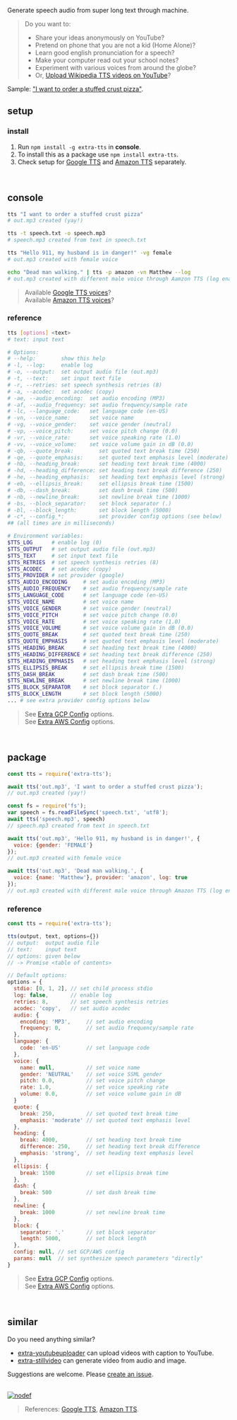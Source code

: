 Generate speech audio from super long text through machine.
> Do you want to:
> - Share your ideas anonymously on YouTube?
> - Pretend on phone that you are not a kid (Home Alone)?
> - Learn good english pronunciation for a speech?
> - Make your computer read out your school notes?
> - Experiment with various voices from around the globe?
> - Or, [Upload Wikipedia TTS videos on YouTube]?

Sample: ["I want to order a stuffed crust pizza"](https://clyp.it/kje2yfdk).
<br>


## setup

### install

1. Run `npm install -g extra-tts` in **console**.
2. To install this as a package use `npm install extra-tts`.
3. Check setup for [Google TTS] and [Amazon TTS] separately.
<br>


## console

```bash
tts "I want to order a stuffed crust pizza"
# out.mp3 created (yay!)

tts -t speech.txt -o speech.mp3
# speech.mp3 created from text in speech.txt

tts "Hello 911, my husband is in danger!" -vg female
# out.mp3 created with female voice

echo "Dead man walking." | tts -p amazon -vn Matthew --log
# out.mp3 created with different male voice through Aamzon TTS (log enabled)
```
> Available [Google TTS voices]?<br>
> Available [Amazon TTS voices]?


### reference

```bash
tts [options] <text>
# text: input text

# Options:
# --help:        show this help
# -l, --log:     enable log
# -o, --output:  set output audio file (out.mp3)
# -t, --text:    set input text file
# -r, --retries: set speech synthesis retries (8)
# -a, --acodec:  set acodec (copy)
# -ae, --audio_encoding:  set audio encoding (MP3)
# -af, --audio_frequency: set audio frequency/sample rate
# -lc, --language_code:   set language code (en-US)
# -vn, --voice_name:      set voice name
# -vg, --voice_gender:    set voice gender (neutral)
# -vp, --voice_pitch:     set voice pitch change (0.0)
# -vr, --voice_rate:      set voice speaking rate (1.0)
# -vv, --voice_volume:    set voice volume gain in dB (0.0)
# -qb, --quote_break:        set quoted text break time (250)
# -qe, --quote_emphasis:     set quoted text emphasis level (moderate)
# -hb, --heading_break:      set heading text break time (4000)
# -hd, --heading_difference: set heading text break difference (250)
# -he, --heading_emphasis:   set heading text emphasis level (strong)
# -eb, --ellipsis_break:     set ellipsis break time (1500)
# -db, --dash_break:         set dash break time (500)
# -nb, --newline_break:      set newline break time (1000)
# -bs, --block_separator:    set block separator (.)
# -bl, --block_length:       set block length (5000)
# -c*, --config_*:           set provider config options (see below)
## (all times are in milliseconds)

# Environment variables:
$TTS_LOG      # enable log (0)
$TTS_OUTPUT   # set output audio file (out.mp3)
$TTS_TEXT     # set input text file
$TTS_RETRIES  # set speech synthesis retries (8)
$TTS_ACODEC   # set acodec (copy)
$TTS_PROVIDER # set provider (google)
$TTS_AUDIO_ENCODING     # set audio encoding (MP3)
$TTS_AUDIO_FREQUENCY    # set audio frequency/sample rate
$TTS_LANGUAGE_CODE      # set language code (en-US)
$TTS_VOICE_NAME         # set voice name
$TTS_VOICE_GENDER       # set voice gender (neutral)
$TTS_VOICE_PITCH        # set voice pitch change (0.0)
$TTS_VOICE_RATE         # set voice speaking rate (1.0)
$TTS_VOICE_VOLUME       # set voice volume gain in dB (0.0)
$TTS_QUOTE_BREAK        # set quoted text break time (250)
$TTS_QUOTE_EMPHASIS     # set quoted text emphasis level (moderate)
$TTS_HEADING_BREAK      # set heading text break time (4000)
$TTS_HEADING_DIFFERENCE # set heading text break difference (250)
$TTS_HEADING_EMPHASIS   # set heading text emphasis level (strong)
$TTS_ELLIPSIS_BREAK     # set ellipsis break time (1500)
$TTS_DASH_BREAK         # set dash break time (500)
$TTS_NEWLINE_BREAK      # set newline break time (1000)
$TTS_BLOCK_SEPARATOR    # set block separator (.)
$TTS_BLOCK_LENGTH       # set block length (5000)
... # see extra provider config options below
```
> See [Extra GCP Config] options.<br>
> See [Extra AWS Config] options.
<br>


## package

```javascript
const tts = require('extra-tts');

await tts('out.mp3', 'I want to order a stuffed crust pizza');
// out.mp3 created (yay!)

const fs = require('fs');
var speech = fs.readFileSync('speech.txt', 'utf8');
await tts('speech.mp3', speech)
// speech.mp3 created from text in speech.txt

await tts('out.mp3', 'Hello 911, my husband is in danger!', {
  voice: {gender: 'FEMALE'}
});
// out.mp3 created with female voice

await tts('out.mp3', 'Dead man walking.', {
  voice: {name: 'Matthew'}, provider: 'amazon', log: true
});
// out.mp3 created with different male voice through Amazon TTS (log enabled)
```

### reference

```javascript
const tts = require('extra-tts');

tts(output, text, options={})
// output:  output audio file
// text:    input text
// options: given below
// -> Promise <table of contents>

// Default options:
options = {
  stdio: [0, 1, 2], // set child process stdio
  log: false,       // enable log
  retries: 8,       // set speech synthesis retries
  acodec: 'copy',   // set audio acodec
  audio: {
    encoding: 'MP3',     // set audio encoding
    frequency: 0,        // set audio frequency/sample rate
  },
  language: {
    code: 'en-US'        // set language code
  },
  voice: {
    name: null,          // set voice name
    gender: 'NEUTRAL'    // set voice SSML gender
    pitch: 0.0,          // set voice pitch change
    rate: 1.0,           // set voice speaking rate
    volume: 0.0,         // set voice volume gain in dB
  }
  quote: {
    break: 250,          // set quoted text break time
    emphasis: 'moderate' // set quoted text emphasis level
  },
  heading: {
    break: 4000,         // set heading text break time
    difference: 250,     // set heading text break difference
    emphasis: 'strong',  // set heading text emphasis level
  },
  ellipsis: {
    break: 1500          // set ellipsis break time
  },
  dash: {
    break: 500           // set dash break time
  },
  newline: {
    break: 1000          // set newline break time
  },
  block: {
    separator: '.'       // set block separator
    length: 5000,        // set block length
  },
  config: null, // set GCP/AWS config
  params: null  // set synthesize speech parameters "directly"
}
```
> See [Extra GCP Config] options.<br>
> See [Extra AWS Config] options.
<br>


## similar

Do you need anything similar?
- [extra-youtubeuploader] can upload videos with caption to YouTube.
- [extra-stillvideo] can generate video from audio and image.

Suggestions are welcome. Please [create an issue].
<br><br>


[![nodef](https://i.imgur.com/LPVfMny.jpg)](https://nodef.github.io)
> References: [Google TTS], [Amazon TTS].

[Upload Wikipedia TTS videos on YouTube]: https://www.youtube.com/results?search_query=wikipedia+audio+article

[Google TTS]: https://www.npmjs.com/package/extra-googletts
[Amazon TTS]: https://www.npmjs.com/package/extra-amazontts
[Google TTS voices]: https://cloud.google.com/text-to-speech/docs/voices
[Amazon TTS voices]: https://docs.aws.amazon.com/polly/latest/dg/voicelist.html
[Extra GCP Config]: https://www.npmjs.com/package/extra-gcpconfig
[Extra AWS Config]: https://www.npmjs.com/package/extra-awsconfig

[extra-stillvideo]: https://www.npmjs.com/package/extra-stillvideo
[extra-youtubeuploader]: https://www.npmjs.com/package/extra-youtubeuploader
[create an issue]: https://github.com/nodef/extra-tts/issues
